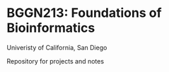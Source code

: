 # BGGN213: Foundations of Bioinformatics
Univeristy of California, San Diego

Repository for projects and notes
